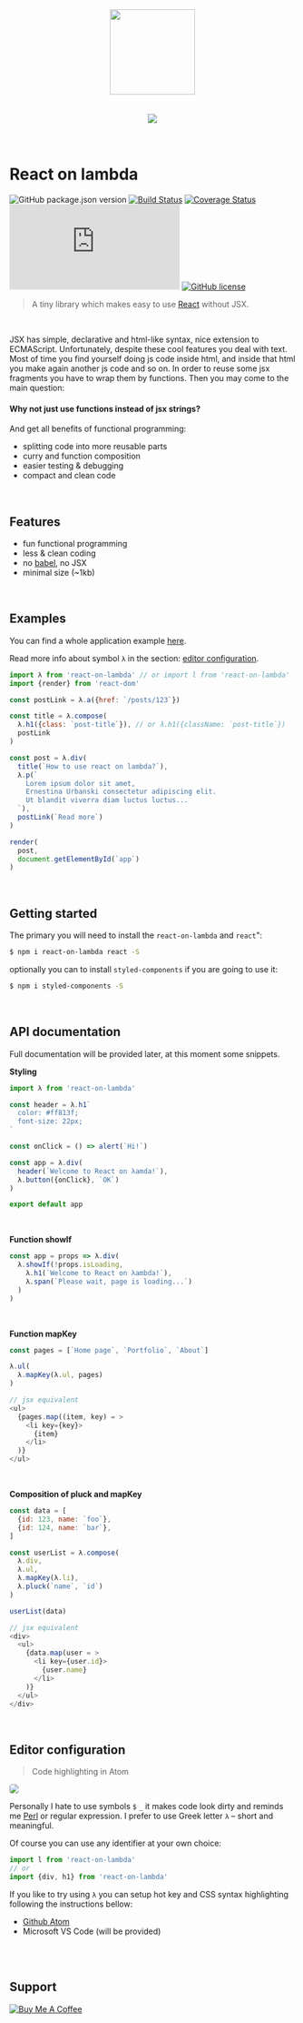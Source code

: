 <div align="center">
  <img src="./assets/logo.svg" width="150" height="150"/>
  <br/>
  <br/>
  <br/>
  <img src="./assets/comics.png"/>
</div>
<br/>
<br/>

# React on lambda
![GitHub package.json version](https://img.shields.io/github/package-json/v/sultan99/react-on-lambda.svg)
[![Build Status](https://travis-ci.org/sultan99/react-on-lambda.svg?branch=master)](https://travis-ci.org/sultan99/react-on-lambda)
[![Coverage Status](https://coveralls.io/repos/github/sultan99/react-on-lambda/badge.svg?branch=master&service=github)](https://coveralls.io/github/sultan99/react-on-lambda?branch=master)
[![gzip bundle size](http://img.badgesize.io/https://unpkg.com/react-on-lambda@0.0.9/dist/react-on-lambda.min.js?compression=gzip
)](https://unpkg.com/react-on-lambda@0.0.7/dist/react-on-lambda.min.js)
[![GitHub license](https://img.shields.io/github/license/sultan99/react-on-lambda.svg)](https://github.com/sultan99/react-on-lambda/blob/master/LICENSE)

> A tiny library which makes easy to use [React](https://github.com/facebook/react) without JSX.

<br/>

JSX has simple, declarative and html-like syntax, nice extension to ECMAScript.
Unfortunately, despite these cool features you deal with text.
Most of time you find yourself doing js code inside html, and inside that html you make again another js code and so on.
In order to reuse some jsx fragments you have to wrap them by functions. Then you may come to the main question:

#### Why not just use functions instead of jsx strings?

And get all benefits of functional programming:
 - splitting code into more reusable parts
 - curry and function composition
 - easier testing & debugging
 - compact and clean code
<br/>

## Features
- fun functional programming
- less & clean coding
- no [babel](https://babeljs.io/), no JSX
- minimal size (~1kb)
<br/>

## Examples
You can find a whole application example [here](https://github.com/sultan99/rol-usage).

Read more info about symbol `λ` in the section: [editor configuration](#editor-configuration).
```js
import λ from 'react-on-lambda' // or import l from 'react-on-lambda'
import {render} from 'react-dom'

const postLink = λ.a({href: `/posts/123`})

const title = λ.compose(
  λ.h1({class: `post-title`}), // or λ.h1({className: `post-title`})
  postLink
)

const post = λ.div(
  title(`How to use react on lambda?`),
  λ.p(`
    Lorem ipsum dolor sit amet,
    Ernestina Urbanski consectetur adipiscing elit.
    Ut blandit viverra diam luctus luctus...
  `),
  postLink(`Read more`)
)

render(
  post,
  document.getElementById(`app`)
)
```
<br/>

## Getting started
The primary you will need to install the `react-on-lambda` and `react`":

```sh
$ npm i react-on-lambda react -S
```

optionally you can to install `styled-components` if you are going to use it:

```sh
$ npm i styled-components -S
```
<br/>

## API documentation
Full documentation will be provided later, at this moment some snippets.

**Styling**
```js
import λ from 'react-on-lambda'

const header = λ.h1`
  color: #ff813f;
  font-size: 22px;
`

const onClick = () => alert(`Hi!`)

const app = λ.div(
  header(`Welcome to React on λamda!`),
  λ.button({onClick}, `OK`)
)

export default app
```
<br/>

**Function showIf**
```js
const app = props => λ.div(
  λ.showIf(!props.isLoading,
    λ.h1(`Welcome to React on λambda!`),
    λ.span(`Please wait, page is loading...`)
  )
)
```
<br/>

**Function mapKey**
```js
const pages = [`Home page`, `Portfolio`, `About`]

λ.ul(
  λ.mapKey(λ.ul, pages)
)

// jsx equivalent
<ul>
  {pages.map((item, key) = >
    <li key={key}>
      {item}
    </li>
  )}
</ul>
```
<br/>

**Composition of pluck and mapKey**
```js
const data = [
  {id: 123, name: `foo`},
  {id: 124, name: `bar`},
]

const userList = λ.compose(
  λ.div,
  λ.ul,
  λ.mapKey(λ.li),
  λ.pluck(`name`, `id`)
)

userList(data)

// jsx equivalent
<div>
  <ul>
    {data.map(user = >
      <li key={user.id}>
        {user.name}
      </li>
    )}
  </ul>
</div>
```
<br/>

## Editor configuration
> Code highlighting in Atom

<img src="./assets/snippet-atom.png" style="border-radius: 4px;"/>
<br/>

Personally I hate to use symbols `$` `_` it makes code look dirty and reminds me [Perl](https://regmedia.co.uk/2017/10/31/perl_code_example.png) or regular expression.
I prefer to use Greek letter `λ` – short and meaningful.

Of course you can use any identifier at your own choice:
```js
import l from 'react-on-lambda'
// or 
import {div, h1} from 'react-on-lambda'

```

If you like to try using `λ` you can setup hot key and CSS syntax highlighting following the instructions bellow:
- [Github Atom](./assets/atom.md)
- Microsoft VS Code (will be provided)

<br/>
<br/>

## Support
<a href="https://www.buymeacoffee.com/KGEzqayNQ" target="_blank">
  <img src="https://www.buymeacoffee.com/assets/img/guidelines/download-assets-sm-2.svg" alt="Buy Me A Coffee"/>
</a>
